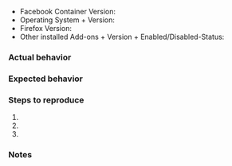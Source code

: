 <!--
  Feel free to ignore this issue template if you just want to ask or suggest something. If you experience an issue then please provide all asked information.
-->
- Facebook Container Version:
- Operating System + Version:
- Firefox Version:
- Other installed Add-ons + Version + Enabled/Disabled-Status:
<!-- To be able to copy & paste the full list of your Add-ons navigate to "about:support" and scroll down to "Extensions" -->


### Actual behavior


### Expected behavior


### Steps to reproduce
1.
2.
3.

### Notes
